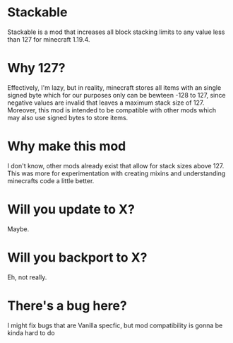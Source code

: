 # Stackable

Stackable is a mod that increases all block stacking limits to any value less than 127 for minecraft 1.19.4.

# Why 127?

Effectively, I'm lazy, but in reality, minecraft stores all items with an single signed byte which for our purposes only can be bewteen -128 to 127, since negative values are invalid that leaves a maximum stack size of 127. Moreover, this mod is intended to be compatible with other mods which may also use signed bytes to store items.

# Why make this mod
I don't know, other mods already exist that allow for stack sizes above 127. This was more for experimentation with creating mixins and understanding minecrafts code a little better.

# Will you update to X?
Maybe.

# Will you backport to X?
Eh, not really.

# There's a bug here?
I might fix bugs that are Vanilla specfic, but mod compatibility is gonna be kinda hard to do 
